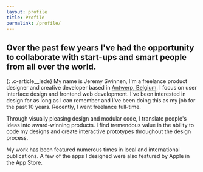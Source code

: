```yaml
---
layout: profile
title: Profile
permalink: /profile/
---
```

## Over the past few years I've had the opportunity to collaborate with start-ups and smart people from all over the world.
{: .c-article__lede}
My name is Jeremy Swinnen, I'm a freelance product designer and creative developer based in [Antwerp, Belgium](https://goo.gl/maps/igSsnqybjE82). I focus on user interface design and frontend web development. I've been interested in design for as long as I can remember and I've been doing this as my job for the past 10 years. Recently, I went freelance full-time.

Through visually pleasing design and modular code, I translate people's ideas into award-winning products. I find tremendous value in the ability to code my designs and create interactive prototypes throughout the design process.

My work has been featured numerous times in local and international publications. A few of the apps I designed were also featured by Apple in the App Store.
